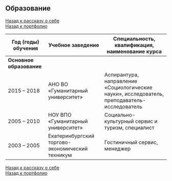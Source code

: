 ## Образование   
[Назад к рассказу о себе](https://github.com/SergeyZayakin/about-me/blob/main/README.md#%D0%BF%D1%80%D0%B8%D0%B2%D0%B5%D1%82-%D1%8F-%D1%81%D0%B5%D1%80%D0%B3%D0%B5%D0%B9)     
[Назад к портфолио](https://github.com/SergeyZayakin/portfolio/blob/main/README.md#portfolio)
     
| **Год (годы) обучения**        | **Учебное заведение**                                               | **Специальность, квалификация, наименование курса**                                              |
|----------------------------|-----------------------------------------------------------------|----------------------------------------------------------------------------------------------|
| **Основное образование**       |                                                                 |                                                                                              |
| 2015 – 2018                | АНО ВО «Гуманитарный университет»                               | Аспирантура, направление «Социологические науки», исследователь, преподаватель-исследователь |
| 2005 – 2010                | НОУ ВПО «Гуманитарный университет»                              | Социально-культурный сервис и туризм, специалист                                             |
| 2003 – 2005                | Екатеринбургский торгово-экономический техникум                 | Гостиничный сервис, менеджер                                                                 |


[Назад к рассказу о себе](https://github.com/SergeyZayakin/about-me/blob/main/README.md#%D0%BF%D1%80%D0%B8%D0%B2%D0%B5%D1%82-%D1%8F-%D1%81%D0%B5%D1%80%D0%B3%D0%B5%D0%B9)     
[Назад к портфолио](https://github.com/SergeyZayakin/portfolio/blob/main/README.md#portfolio)
